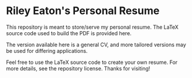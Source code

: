 # Riley Eaton's Personal Resume

This repository is meant to store/serve my personal resume. The LaTeX source code used to build the PDF is provided here.

The version available here is a general CV, and more tailored versions may be used for differing applications.

Feel free to use the LaTeX source code to create your own resume. For more details, see the repository license. Thanks for visiting!

